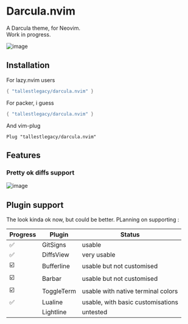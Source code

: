 # Darcula.nvim

A Darcula theme, for Neovim.  
Work in progress.

![image](https://github.com/tallestlegacy/darcula.nvim/assets/71118951/78fbaa05-e878-45c1-b1cc-8d119ed43840)


## Installation

For lazy.nvim users

```lua
{ "tallestlegacy/darcula.nvim" }
```

For packer, i guess

```lua
{ "tallestlegacy/darcula.nvim" }
```

And vim-plug

```vim
Plug "tallestlegacy/darcula.nvim"
```

## Features

### Pretty ok diffs support

![image](https://github.com/tallestlegacy/darcula.nvim/assets/71118951/8d22b35d-f082-451e-8632-9c59ddb071f2)

## Plugin support

The look kinda ok now, but could be better.
PLanning on supporting :

| Progress | Plugin     | Status                             |
| -------- | ---------- | ---------------------------------- |
| ✅       | GitSigns   | usable                             |
| ✅       | DiffsView  | very usable                        |
| ☑️       | Bufferline | usable but not customised          |
| ☑️       | Barbar     | usable but not customised          |
| ☑️       | ToggleTerm | usable with native terminal colors |
| ✅       | Lualine    | usable, with basic customisations  |
|          | Lightline  | untested                           |
